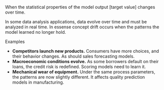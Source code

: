 When the statistical properties of the model output [target value] changes over time.

In some data analysis applications, data evolve over time and must be analyzed in real time. In essense concept drift occurs when the patterns the model learned no longer hold.

Examples
-   **Competitors launch new products.** Consumers have more choices, and their behavior changes. As should sales forecasting models.
-   **Macroeconomic conditions evolve.** As some borrowers default on their loans, the credit risk is redefined. Scoring models need to learn it.
-   **Mechanical wear of equipment.** Under the same process parameters, the patterns are now slightly different. It affects quality prediction models in manufacturing.